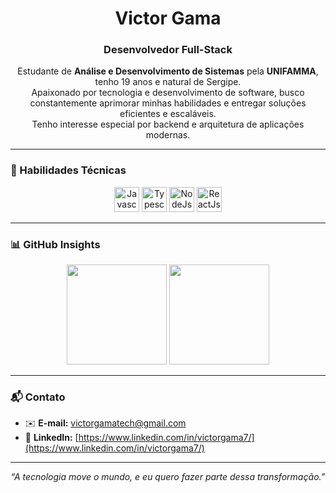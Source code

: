 <h1 align="center">Victor Gama</h1>
<h3 align="center">Desenvolvedor Full-Stack</h3>

<p align="center">
  Estudante de <strong>Análise e Desenvolvimento de Sistemas</strong> pela <strong>UNIFAMMA</strong>, tenho 19 anos e natural de Sergipe.<br/>
  Apaixonado por tecnologia e desenvolvimento de software, busco constantemente aprimorar minhas habilidades e entregar soluções eficientes e escaláveis.<br/>
  Tenho interesse especial por backend e arquitetura de aplicações modernas.
</p>

---

### 💼 Habilidades Técnicas

<div align="center">
  <img alt="Javascript" title="Javascript" height="40" src="https://cdn.jsdelivr.net/gh/devicons/devicon@latest/icons/javascript/javascript-original.svg" />
  <img alt="Typescript" title="Typescript" height="40" src="https://cdn.jsdelivr.net/gh/devicons/devicon@latest/icons/typescript/typescript-original.svg" />
  <img alt="NodeJs" title="NodeJs" height="40" src="https://cdn.jsdelivr.net/gh/devicons/devicon@latest/icons/nodejs/nodejs-original.svg" />
  <img alt="ReactJs" title="ReactJs" height="40" src="https://cdn.jsdelivr.net/gh/devicons/devicon@latest/icons/react/react-original.svg" />
</div>

---

### 📊 GitHub Insights

<div align="center">
  <img height="160em" src="https://github-readme-stats.vercel.app/api?username=victorgama7x&show_icons=true&theme=gruvbox&include_all_commits=true&hide_title=true"/>
  <img height="160em" src="https://github-readme-stats.vercel.app/api/top-langs/?username=victorgama7x&layout=compact&theme=gruvbox"/>
</div>

---

### 📬 Contato

- ✉️ **E-mail:** victorgamatech@gmail.com 
- 🔗 **LinkedIn:** [https://www.linkedin.com/in/victorgama7/](https://www.linkedin.com/in/victorgama7/)  

---

<p align="center"><em>“A tecnologia move o mundo, e eu quero fazer parte dessa transformação.”</em></p>
